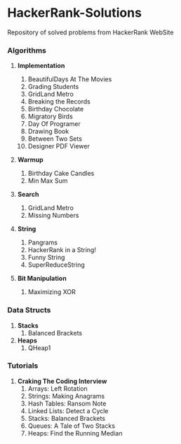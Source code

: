 # HackerRank-Solutions
Repository of solved problems from HackerRank WebSite

### Algorithms ###
1. **Implementation**
	1. BeautifulDays At The Movies
	2. Grading Students
	3. GridLand Metro
	4. Breaking the Records
	5. Birthday Chocolate
	6. Migratory Birds
	7. Day Of Programer
	8. Drawing Book
	9. Between Two Sets
	10. Designer PDF Viewer
    
2. **Warmup**
	1. Birthday Cake Candles
	2. Min Max Sum
	
3. **Search**
	1. GridLand Metro
	2. Missing Numbers
	
4. **String**
	1. Pangrams
	2. HackerRank in a String!
	3. Funny String
	4. SuperReduceString
	
4. **Bit Manipulation**
	1. Maximizing XOR
	

### Data Structs ###
1. **Stacks**
    1. Balanced Brackets
2. **Heaps**
	1. QHeap1
    
### Tutorials ###
1. **Craking The Coding Interview**
	1. Arrays: Left Rotation
	2. Strings: Making Anagrams
	3. Hash Tables: Ransom Note
	4. Linked Lists: Detect a Cycle
	5. Stacks: Balanced Brackets
	6. Queues: A Tale of Two Stacks
	7. Heaps: Find the Running Median
  


